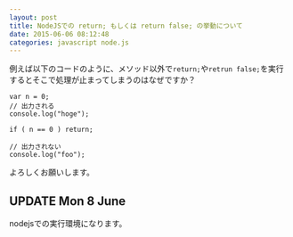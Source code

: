 ```yaml
---
layout: post
title: NodeJSでの return; もしくは return false; の挙動について
date: 2015-06-06 08:12:48
categories: javascript node.js
---
```

<!-- {% raw %} -->
<p>例えば以下のコードのように、メソッド以外で<code>return;</code>や<code>retrun false;</code>を実行するとそこで処理が止まってしまうのはなぜですか？</p>

<pre><code>var n = 0;
// 出力される
console.log("hoge");

if ( n == 0 ) return;

// 出力されない
console.log("foo");
</code></pre>

<p>よろしくお願いします。</p>

<h2>UPDATE Mon 8 June</h2>

<p>nodejsでの実行環境になります。</p>
<!-- {% endraw %} -->
